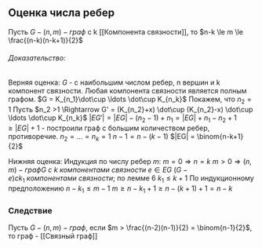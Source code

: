 ## Оценка числа ребер
Пусть $G - (n,m)-граф$ c k [[Компонента связности]], то $n-k \le m \le \frac{(n-k)(n-k+1)}{2}$
###### Доказательство:
Верняя оценка: $G$ - с наибольшим числом ребер, n вершин и k компонент связности.
Любая компонента связности является полным графом.
$G = K_{n_1}\dot\cup \ldots \dot\cup K_{n_k}$
Покажем, что $n_2 = 1$
Пусть $n_2 >1 \Rightarrow G' = (K_{n_2}+x) \dot\cup (K_{n_2}-x) \dot\cup \ldots \dot\cup K_{n_k}$
$|EG'| = |EG| - (n_2-1) + n_1 = |EG| + n_1 - n_2 + 1 \ge |EG| + 1$ - построили граф с большим количеством ребер, противоречие.
$n_2 = \ldots = n_k = 1$ $n-1 = n-(k-1)$
$|EG| = \binom{n-k+1}{2}$

Нижняя оценка:
Индукция по числу ребер $m$:
$m=0 \Rightarrow n =k$
$m>0 \Rightarrow (n,m)-граф G\ c\ k\ компонентами\ связности$
$e \in EG\ (G-e) с k_1\ компонентами\ связности;$ по лемме 6 $k_1 \le k+1$
По индукционному предположению  $n-k_1 \le m-1$
$m \ge n-k_1+1 \ge n-(k+1) + 1 = n-k$

### Следствие
Пусть $G - (n,m)-граф$, если $m > \frac{(n-2)(n-1)}{2} = \binom{n-1}{2}$, то граф - [[Связный граф]]
